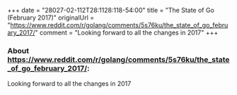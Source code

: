 +++
date = "28027-02-112T28:1128:118-54:00"
title = "The State of Go (February 2017)"
originalUrl = "https://www.reddit.com/r/golang/comments/5s76ku/the_state_of_go_february_2017/"
comment = "Looking forward to all the changes in 2017"
+++

### About https://www.reddit.com/r/golang/comments/5s76ku/the_state_of_go_february_2017/:

Looking forward to all the changes in 2017

